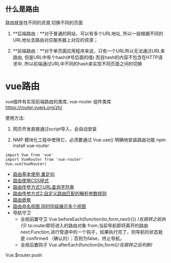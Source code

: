 ## 什么是路由
路由就是找不同的资源,切换不同的页面

1. **后端路由：**对于普通的网站，可以有多个URL地址, 所以一般根据不同的URL地址去路由对应服务器上对应的资源；

2. **前端路由：**对于单页面应用程序来说，只有一个URL所以无法通过URL来路由, 但是URL中有个hash(#号后面的值) 而且hash的内容不包含在HTTP请求中, 所以前端通过URL中不同的hash来实现不同页面之间的切换


# vue路由

vue插件有实现前端路由的类库, vue-router 组件类库
https://router.vuejs.org/zh/

使用方法:
1. 网页开发直接通过script导入，会自动安装
<script src="/path/to/vue-router.js"></script>

2. NMP 模块化工程中使用它，必须要通过 Vue.use() 明确地安装路由功能
npm install vue-router
```
import Vue from 'vue'
import VueRouter from 'vue-router'
Vue.use(VueRouter)
```

- [路由基本使用,重定向](/21.路由-路由的基本使用.html)
- [路由使用CSS样式](/22.路由-路由CSS样式的使用.html)
- [路由传参方式1:URL查询字符串](/23.1.路由规则传参方式1.html)
- [路由传参方式2:自定义路由匹配的解析参数规则](/23.3.路由规则传参方式2.html)
- [路由嵌套](/24.路由-路由的嵌套.html)
- [路由命名视图,同时同级展示多个视图](/25.路由-命名视图.html)
- 导航守卫
    - 全局前置守卫
Vue.beforeEach(function(to,form,next){}) /*在跳转之前执行*/
to:router即将进入的路由对象
from:当前导航即将离开的路由
next:Function,进行管道中的一个钩子，如果执行完了，则导航的状态就是 confirmed （确认的）；否则为false，终止导航。
    - 全局后置钩子
Vue.afterEach(function(to,form))/*在跳转之后判断*/


Vue.$router.push